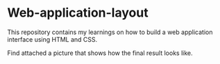 # Web-application-layout

This repository contains my learnings on how to build a web application interface using HTML and CSS.

Find attached a picture that shows how the final result looks like.
